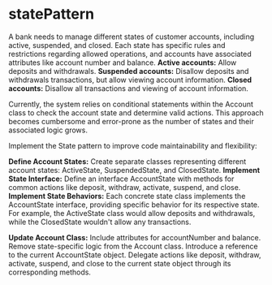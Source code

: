 # statePattern

A bank needs to manage different states of customer accounts, including active, suspended, and closed. Each state has specific rules and restrictions regarding allowed operations, and accounts have associated attributes like account number and balance.
**Active accounts:** Allow deposits and withdrawals.
**Suspended accounts:** Disallow deposits and withdrawals transactions, but allow viewing account information.
**Closed accounts:** Disallow all transactions and viewing of account information.

Currently, the system relies on conditional statements within the Account class to check the account state and determine valid actions. This approach becomes cumbersome and error-prone as the number of states and their associated logic grows.

Implement the State pattern to improve code maintainability and flexibility:

**Define Account States:** Create separate classes representing different account states: ActiveState, SuspendedState, and ClosedState.
**Implement State Interface:** Define an interface AccountState with methods for common actions like deposit, withdraw, activate, suspend, and close.
**Implement State Behaviors:** Each concrete state class implements the AccountState interface, providing specific behavior for its respective state. For example, the ActiveState class would allow deposits and withdrawals, while the ClosedState wouldn't allow any transactions.

**Update Account Class:**
Include attributes for accountNumber and balance.
Remove state-specific logic from the Account class.
Introduce a reference to the current AccountState object.
Delegate actions like deposit, withdraw, activate, suspend, and close to the current state object through its corresponding methods.
